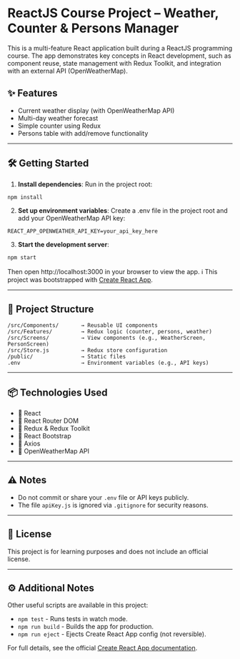 # ReactJS Course Project – Weather, Counter & Persons Manager

This is a multi-feature React application built during a ReactJS programming course. The app demonstrates key concepts in React development, such as component reuse, state management with Redux Toolkit, and integration with an external API (OpenWeatherMap).

## ✨ Features

- Current weather display (with OpenWeatherMap API)
- Multi-day weather forecast
- Simple counter using Redux
- Persons table with add/remove functionality

---

## 🛠 Getting Started

1. **Install dependencies**:
Run in the project root:

```bash
npm install
```

2. **Set up environment variables**:
Create a .env file in the project root and add your OpenWeatherMap API key:

```
REACT_APP_OPENWEATHER_API_KEY=your_api_key_here
```

3. **Start the development server**:

```bash
npm start
```

Then open http://localhost:3000 in your browser to view the app.
ℹ️ This project was bootstrapped with [Create React App](https://github.com/facebook/create-react-app).


---

## 📁 Project Structure

```
/src/Components/       → Reusable UI components
/src/Features/         → Redux logic (counter, persons, weather)  
/src/Screens/          → View components (e.g., WeatherScreen, PersonScreen)  
/src/Store.js          → Redux store configuration
/public/               → Static files
.env                   → Environment variables (e.g., API keys)
```

---

## 📦 Technologies Used

- 🔸 React
- 🔸 React Router DOM
- 🔸 Redux & Redux Toolkit
- 🔸 React Bootstrap
- 🔸 Axios
- 🔸 OpenWeatherMap API

---

## ⚠️ Notes

- Do not commit or share your `.env` file or API keys publicly.
- The file `apiKey.js` is ignored via `.gitignore` for security reasons.

---

## 📄 License

This project is for learning purposes and does not include an official license.


---


## ⚙️ Additional Notes

Other useful scripts are available in this project:

- `npm test` - Runs tests in watch mode.
- `npm run build` - Builds the app for production.
- `npm run eject` - Ejects Create React App config (not reversible).

For full details, see the official [Create React App documentation](https://facebook.github.io/create-react-app/).

